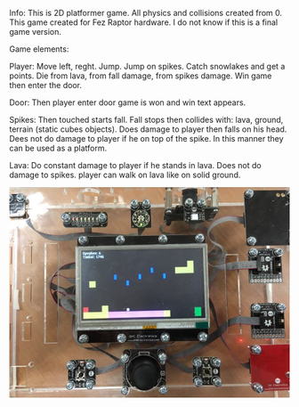 Info:
This is 2D platformer game. All physics and collisions created from 0.
This game created for Fez Raptor hardware.
I do not know if this is a final game version. 

Game elements:

Player:
Move left, reght. Jump. Jump on spikes. 
Catch snowlakes and get a points.
Die from lava, from fall damage, from spikes damage.
Win game then enter the door.

Door:
Then player enter door game is won and win text appears.

Spikes:
Then touched starts fall.
Fall stops then collides with: lava, ground, terrain (static cubes objects).
Does damage to player then falls on his head.
Dees not do damage to player if he on top of the spike.
In this manner they can be used as a platform.

Lava:
Do constant damage to player if he stands in lava.
Does not do damage to spikes.
player can walk on lava like on solid ground.


![Device](https://github.com/oOPoloOo/FezRaptor-2D-Game/blob/poGyvybes2_GalutiniamAtsiskaitymui/FezRaptorGameVideos/Device.jpg) 



